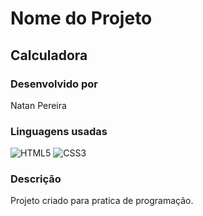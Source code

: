 # Nome do Projeto
## Calculadora

### Desenvolvido por 
Natan Pereira


### Linguagens usadas
![HTML5](https://img.shields.io/badge/html5-%23E34F26.svg?style=for-the-badge&logo=html5&logoColor=white)
![CSS3](https://img.shields.io/badge/css3-%231572B6.svg?style=for-the-badge&logo=css3&logoColor=white)  


### Descrição
Projeto criado para pratica de programação.
